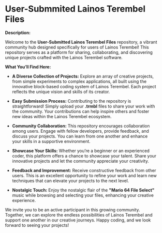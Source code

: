 # User-Submmited Lainos Terembel Files
**Description:**

Welcome to the **User-Submitted Lainos Terembel Files** repository, a vibrant community hub designed specifically for users of Lainos Terembel! This repository serves as a platform for sharing, collaborating, and discovering unique projects crafted with the Lainos Terembel software.

**What You’ll Find Here:**

- **A Diverse Collection of Projects:** Explore an array of creative projects, from simple experiments to complex applications, all built using the innovative block-based coding system of Lainos Terembel. Each project reflects the unique vision and skills of its creator.

- **Easy Submission Process:** Contributing to the repository is straightforward! Simply upload your **.trmbl** files to share your work with the community. Your contributions can help inspire others and foster new ideas within the Lainos Terembel ecosystem.

- **Community Collaboration:** This repository encourages collaboration among users. Engage with fellow developers, provide feedback, and discuss your projects. You can learn from one another and enhance your skills in a supportive environment.

- **Showcase Your Skills:** Whether you’re a beginner or an experienced coder, this platform offers a chance to showcase your talent. Share your innovative projects and let the community appreciate your creativity.

- **Feedback and Improvement:** Receive constructive feedback from other users. This is an excellent opportunity to refine your work and learn new techniques that can elevate your projects to the next level.

- **Nostalgic Touch:** Enjoy the nostalgic flair of the **"Mario 64 File Select"** music while browsing and selecting your files, enhancing your creative experience.

We invite you to be an active participant in this growing community. Together, we can explore the endless possibilities of Lainos Terembel and support one another in our creative journeys. Happy coding, and we look forward to seeing your projects!
